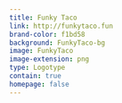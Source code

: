 ```yaml
---
title: Funky Taco
link: http://funkytaco.fun
brand-color: f1bd58
background: FunkyTaco-bg
image: FunkyTaco
image-extension: png
type: Logotype
contain: true
homepage: false
---
```

